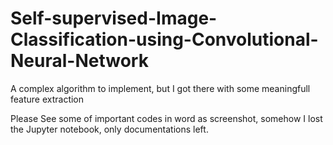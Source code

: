 # Self-supervised-Image-Classification-using-Convolutional-Neural-Network
A complex algorithm to implement, but I got there with some meaningfull feature extraction

Please See some of important codes in word as screenshot, somehow I lost the Jupyter notebook, only documentations left.
